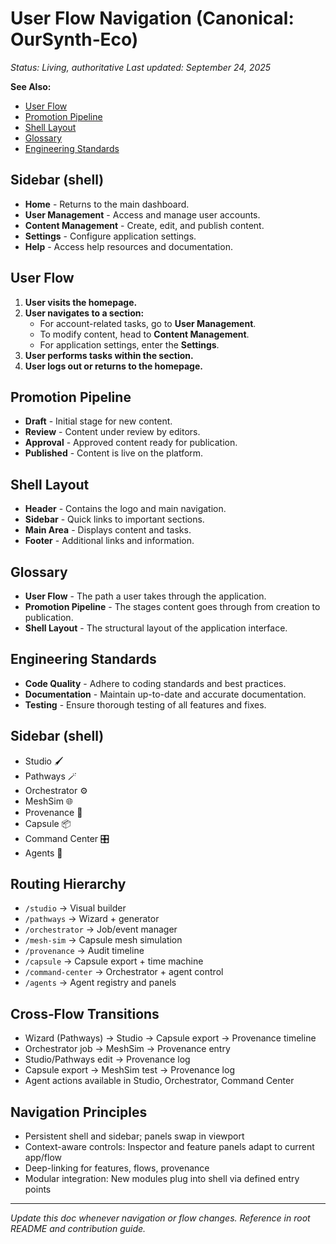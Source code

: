 # User Flow Navigation (Canonical: OurSynth‑Eco)

_Status: Living, authoritative_
_Last updated: September 24, 2025_

**See Also:**

- [User Flow](./user-flow.md)
- [Promotion Pipeline](./promotion-pipeline.md)
- [Shell Layout](../architecture/SHELL_LAYOUT.md)
- [Glossary](../reference/GLOSSARY.md)
- [Engineering Standards](../reference/STANDARDS.md)

## Sidebar (shell)

- **Home** - Returns to the main dashboard.
- **User Management** - Access and manage user accounts.
- **Content Management** - Create, edit, and publish content.
- **Settings** - Configure application settings.
- **Help** - Access help resources and documentation.

## User Flow

1. **User visits the homepage.**
2. **User navigates to a section:**
   - For account-related tasks, go to **User Management**.
   - To modify content, head to **Content Management**.
   - For application settings, enter the **Settings**.
3. **User performs tasks within the section.**
4. **User logs out or returns to the homepage.**

## Promotion Pipeline

- **Draft** - Initial stage for new content.
- **Review** - Content under review by editors.
- **Approval** - Approved content ready for publication.
- **Published** - Content is live on the platform.

## Shell Layout

- **Header** - Contains the logo and main navigation.
- **Sidebar** - Quick links to important sections.
- **Main Area** - Displays content and tasks.
- **Footer** - Additional links and information.

## Glossary

- **User Flow** - The path a user takes through the application.
- **Promotion Pipeline** - The stages content goes through from creation to publication.
- **Shell Layout** - The structural layout of the application interface.

## Engineering Standards

- **Code Quality** - Adhere to coding standards and best practices.
- **Documentation** - Maintain up-to-date and accurate documentation.
- **Testing** - Ensure thorough testing of all features and fixes.

## Sidebar (shell)

- Studio 🖌️
- Pathways 🪄
- Orchestrator ⚙️
- MeshSim 🌐
- Provenance 📜
- Capsule 📦
- Command Center 🎛️
- Agents 🤖

## Routing Hierarchy

- `/studio` → Visual builder
- `/pathways` → Wizard + generator
- `/orchestrator` → Job/event manager
- `/mesh-sim` → Capsule mesh simulation
- `/provenance` → Audit timeline
- `/capsule` → Capsule export + time machine
- `/command-center` → Orchestrator + agent control
- `/agents` → Agent registry and panels

## Cross‑Flow Transitions

- Wizard (Pathways) → Studio → Capsule export → Provenance timeline
- Orchestrator job → MeshSim → Provenance entry
- Studio/Pathways edit → Provenance log
- Capsule export → MeshSim test → Provenance log
- Agent actions available in Studio, Orchestrator, Command Center

## Navigation Principles

- Persistent shell and sidebar; panels swap in viewport
- Context-aware controls: Inspector and feature panels adapt to current app/flow
- Deep-linking for features, flows, provenance
- Modular integration: New modules plug into shell via defined entry points

---

*Update this doc whenever navigation or flow changes. Reference in root README and contribution guide.*
